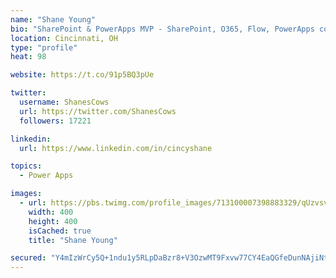 ```yaml
---
name: "Shane Young"
bio: "SharePoint & PowerApps MVP - SharePoint, O365, Flow, PowerApps consulting? @PowerApps911 | Pure Snark? You found it."
location: Cincinnati, OH
type: "profile"
heat: 98

website: https://t.co/91p5BQ3pUe

twitter:
  username: ShanesCows
  url: https://twitter.com/ShanesCows
  followers: 17221

linkedin:
  url: https://www.linkedin.com/in/cincyshane

topics:
  - Power Apps

images:
  - url: https://pbs.twimg.com/profile_images/713100007398883329/qUzvsvQ3_400x400.jpg
    width: 400
    height: 400
    isCached: true
    title: "Shane Young"

secured: "Y4mIzWrCy5Q+1ndu1y5RLpDaBzr8+V3OzwMT9Fxvw77CY4EaQGfeDunNAjiNtB9INgQtZpUsE7xTF5kNgoJMgtFNewPdNKSR0EkCwFrgZaYL6YHIFbY+lCBnTrR1t5F5si7UDp8T0FKoIMQXgQgKdkCrnCViIo2/Hj6BlORVZjYWb26XB3X8MzIAb88xigGp45HuiSWrp4XkG3SIxfnjzQyOgI4DQbA160qmQau9q7iIiQ296TUi+HMP3IZiDzfjMeyS1VvlPFKkbrvGAc0bDwK18VZFvoQ3jOGj+EIX8dXbIJafco8sUuqVEN0yJpeH8BkdrGTnnRzoOiaYmuQ73iC5TYtY0PMb4yzNV2JadSDOYhHYWsuo54EtrtRkgM26avan+WYDkGmpsQvXenbYxOsB53rIzLYJUVf/Yq8XKDo=;1332qRDnsHkAOvMsFCtePg=="
---
```


